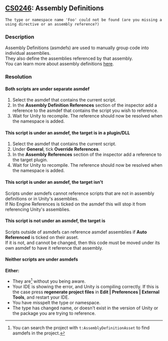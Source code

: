 ## [CS0246](https://docs.microsoft.com/en-us/dotnet/csharp/language-reference/compiler-messages/cs0246): Assembly Definitions

```
The type or namespace name 'Foo' could not be found (are you missing a using directive or an assembly reference?)
```

### Description
Assembly Definitions (asmdefs) are used to manually group code into individual assemblies.  
They also define the assemblies referenced by that assembly.  
You can learn more about assembly definitions [here](https://learn.unity.com/tutorial/working-with-assembly-definitions).  

### Resolution
#### Both scripts are under separate asmdef
1. Select the asmdef that contains the current script.
2. In the **Assembly Definition References** section of the inspector add a reference to the asmdef that contains the script you wish to reference.
3. Wait for Unity to recompile. The reference should now be resolved when the namespace is added.

#### This script is under an asmdef, the target is in a plugin/DLL
1. Select the asmdef that contains the current script.
2. Under **General**, tick **Override References**.
3. In the **Assembly References** section of the inspector add a reference to the target plugin.
4. Wait for Unity to recompile. The reference should now be resolved when the namespace is added.

#### This script is under an asmdef, the target isn't
Scripts under asmdefs cannot reference scripts that are not in assembly definitions or in Unity's assemblies.  
If No Engine References is ticked on the asmdef this will stop it from referencing Unity's assemblies.

#### This script is not under an asmdef, the target is
Scripts outside of asmdefs can reference asmdef assemblies if **Auto Referenced** is ticked on their asset.  
If it is not, and cannot be changed, then this code must be moved under its own asmdef to have it reference that assembly.  

#### Neither scripts are under asmdefs
**Either:**
- They are[^1] without you being aware.
- Your IDE is showing the error, and Unity is compiling correctly. If this is the case press **regenerate project files** in **Edit | Preferences | External Tools**, and restart your IDE.
- You have misspelt the type or namespace.
- The type has changed name, or doesn't exist in the version of Unity or the package you are trying to reference.

[^1]: You can search the project with `t:AssemblyDefinitionAsset` to find asmdefs in the project.